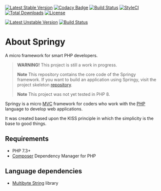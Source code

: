 [![Latest Stable Version](https://poser.pugx.org/springy-framework/core/v/stable)](https://packagist.org/packages/springy-framework/core)
[![Codacy Badge](https://app.codacy.com/project/badge/Grade/891fd880215449c5afa8a2a1e7e18e45)](https://www.codacy.com/gh/springy-framework/core/dashboard?utm_source=github.com&amp;utm_medium=referral&amp;utm_content=springy-framework/core&amp;utm_campaign=Badge_Grade)
[![Build Status](https://travis-ci.org/springy-framework/core.svg?branch=master)](https://travis-ci.org/springy-framework/core)
[![StyleCI](https://github.styleci.io/repos/166688147/shield?style=flat&branch=6.x)](https://styleci.io/repos/166688147)
[![Total Downloads](https://poser.pugx.org/springy-framework/core/downloads)](https://packagist.org/packages/springy-framework/core)
[![License](https://poser.pugx.org/springy-framework/core/license)](https://packagist.org/packages/springy-framework/core)

[![Latest Unstable Version](https://poser.pugx.org/springy-framework/core/v/unstable)](https://packagist.org/packages/springy-framework/core)
[![Build Status](https://travis-ci.org/springy-framework/core.svg?branch=5.0.0)](https://travis-ci.org/springy-framework/core)

# About Springy

A micro framework for smart PHP developers.

> **WARNING!** This project is still a work in progress.
>
> **Note** This repository contains the core code of the Springy framework. If you want to build an application using Springy, visit the project skeleton [repository](https://github.com/springy-framework/springy).
>
> **Note** This project was not yet tested in PHP 8.

Springy is a micro [MVC](https://en.wikipedia.org/wiki/Model%E2%80%93view%E2%80%93controller) framework for coders who work with the [PHP](http://www.php.net) language to develop web applications.

It was created based upon the KISS principle in which the simplicity is the base to good things.

## Requirements

-   PHP 7.3+
-   [Composer](https://getcomposer.org/) Dependency Manager for PHP

## Language dependencies

-   [Multibyte String](http://php.net/manual/en/intro.mbstring.php) library
